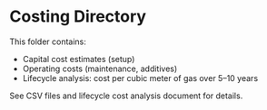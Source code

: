 # Costing Directory

This folder contains:
- Capital cost estimates (setup)
- Operating costs (maintenance, additives)
- Lifecycle analysis: cost per cubic meter of gas over 5–10 years

See CSV files and lifecycle cost analysis document for details.
